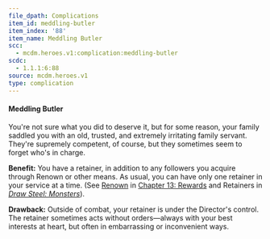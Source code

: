 ```yaml
---
file_dpath: Complications
item_id: meddling-butler
item_index: '88'
item_name: Meddling Butler
scc:
  - mcdm.heroes.v1:complication:meddling-butler
scdc:
  - 1.1.1:6:88
source: mcdm.heroes.v1
type: complication
---
```


#### Meddling Butler

You're not sure what you did to deserve it, but for some reason, your family saddled you with an old, trusted, and extremely irritating family servant. They're supremely competent, of course, but they sometimes seem to forget who's in charge.

**Benefit:** You have a retainer, in addition to any followers you acquire through Renown or other means. As usual, you can have only one retainer in your service at a time. (See [Renown](#page-364-6) in [Chapter 13: Rewards](#page-327-1) and Retainers in *[Draw Steel: Monsters](https://mcdm.gg/DS-Monsters)*).

**Drawback:** Outside of combat, your retainer is under the Director's control. The retainer sometimes acts without orders—always with your best interests at heart, but often in embarrassing or inconvenient ways.
